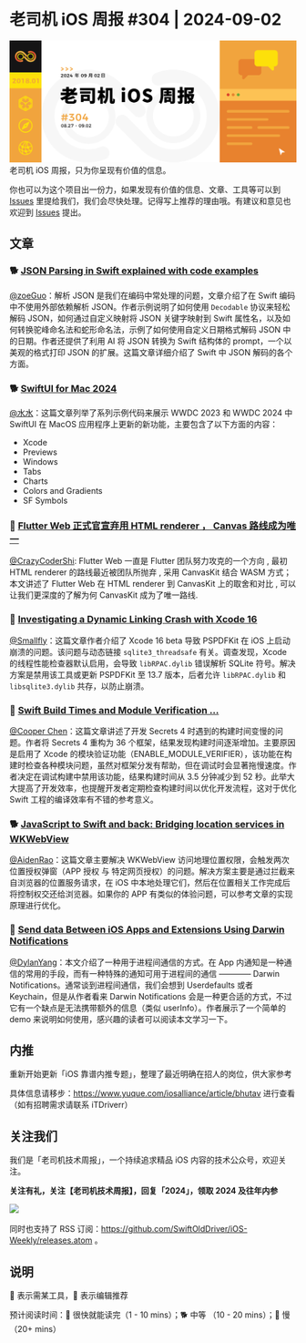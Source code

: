 # 老司机 iOS 周报 #304 | 2024-09-02

![ios-weekly](https://github.com/SwiftOldDriver/iOS-Weekly/blob/master/assets/weekly-header/304.jpg?raw=true)
老司机 iOS 周报，只为你呈现有价值的信息。

你也可以为这个项目出一份力，如果发现有价值的信息、文章、工具等可以到 [Issues](https://github.com/SwiftOldDriver/iOS-Weekly/issues) 里提给我们，我们会尽快处理。记得写上推荐的理由哦。有建议和意见也欢迎到 [Issues](https://github.com/SwiftOldDriver/iOS-Weekly/issues) 提出。


## 文章

### 🐕 [JSON Parsing in Swift explained with code examples](https://www.avanderlee.com/swift/json-parsing-decoding/)

[@zoeGuo](https://github.com/zoeGuo)：解析 JSON 是我们在编码中常处理的问题，文章介绍了在 Swift 编码中不使用外部依赖解析 JSON。作者示例说明了如何使用 `Decodable` 协议来轻松解码 JSON，如何通过自定义映射将 JSON 关键字映射到 Swift 属性名，以及如何转换驼峰命名法和蛇形命名法，示例了如何使用自定义日期格式解码 JSON 中的日期。作者还提供了利用 AI 将 JSON 转换为 Swift 结构体的 prompt，一个以美观的格式打印 JSON 的扩展。这篇文章详细介绍了 Swift 中 JSON 解码的各个方面。

### 🐕 [SwiftUI for Mac 2024](https://troz.net/post/2024/swiftui-mac-2024/)

[@水水](https://www.xuyanlan.com/categories/iOS/)：这篇文章列举了系列示例代码来展示 WWDC 2023 和 WWDC 2024 中 SwiftUI 在 MacOS 应用程序上更新的新功能，主要包含了以下方面的内容：

- Xcode
- Previews
- Windows
- Tabs
- Charts
- Colors and Gradients
- SF Symbols

### 🐢 [Flutter Web 正式官宣弃用 HTML renderer ， Canvas 路线成为唯一](https://mp.weixin.qq.com/s/FdRMQGcZU5BDOI2N0EksiQ)

[@CrazyCoderShi](https://github.com/CrazyCoderShi): Flutter Web 一直是 Flutter 团队努力攻克的一个方向 , 最初 HTML renderer 的路线最近被团队所抛弃 , 采用 CanvasKit 结合 WASM 方式；本文讲述了 Flutter Web 在 HTML renderer 到 CanvasKit 上的取舍和对比 , 可以让我们更深度的了解为何 CanvasKit 成为了唯一路线.

### 🐎 [Investigating a Dynamic Linking Crash with Xcode 16](https://pspdfkit.com/blog/2024/dynamic-linking-crash-xcode-16/)

[@Smallfly](https://github.com/iostalks)：这篇文章作者介绍了 Xcode 16 beta 导致 PSPDFKit 在 iOS 上启动崩溃的问题。该问题与动态链接 `sqlite3_threadsafe` 有关。调查发现，Xcode 的线程性能检查器默认启用，会导致 `libRPAC.dylib` 错误解析 SQLite 符号。解决方案是禁用该工具或更新 PSPDFKit 至 13.7 版本，后者允许 `libRPAC.dylib` 和 `libsqlite3.dylib` 共存，以防止崩溃。

### 🐎 [Swift Build Times and Module Verification …](https://pfandrade.me/blog/swift-build-times-and-module-verification/)

[@Cooper Chen](https://github.com/cjlcooper)：这篇文章讲述了开发 Secrets 4 时遇到的构建时间变慢的问题。作者将 Secrets 4 重构为 36 个框架，结果发现构建时间逐渐增加。主要原因是启用了 Xcode 的模块验证功能（ENABLE_MODULE_VERIFIER），该功能在构建时检查各种模块问题，虽然对框架分发有帮助，但在调试时会显著拖慢速度。作者决定在调试构建中禁用该功能，结果构建时间从 3.5 分钟减少到 52 秒。此举大大提高了开发效率，也提醒开发者定期检查构建时间以优化开发流程，这对于优化 Swift 工程的编译效率有不错的参考意义。

### 🐕 [JavaScript to Swift and back: Bridging location services in WKWebView](https://swiftlybald.com/javascript-to-swift-and-back-bridging-location-services-in-wkwebview/)

[@AidenRao](https://weibo.com/AidenRao)：这篇文章主要解决 WKWebView 访问地理位置权限，会触发两次位置授权弹窗（APP 授权 与 特定网页授权）的问题。解决方案主要是通过拦截来自浏览器的位置服务请求，在 iOS 中本地处理它们，然后在位置相关工作完成后将控制权交还给浏览器。如果你的 APP 有类似的体验问题，可以参考文章的实现原理进行优化。

### 🐎 [Send data Between iOS Apps and Extensions Using Darwin Notifications](https://ohmyswift.com/blog/2024/08/27/send-data-between-ios-apps-and-extensions-using-darwin-notifications/)

[@DylanYang](https://github.com/Dylan19Yang)：本文介绍了一种用于进程间通信的方式。在 App 内通知是一种通信的常用的手段，而有一种特殊的通知可用于进程间的通信 ———— Darwin Notifications。通常谈到进程间通信，我们会想到 Userdefaults 或者 Keychain，但是从作者看来 Darwin Notifications 会是一种更合适的方式，不过它有一个缺点是无法携带额外的信息（类似 userInfo）。作者展示了一个简单的 demo 来说明如何使用，感兴趣的读者可以阅读本文学习一下。


## 内推

重新开始更新「iOS 靠谱内推专题」，整理了最近明确在招人的岗位，供大家参考

具体信息请移步：https://www.yuque.com/iosalliance/article/bhutav 进行查看（如有招聘需求请联系 iTDriverr）

## 关注我们

我们是「老司机技术周报」，一个持续追求精品 iOS 内容的技术公众号，欢迎关注。

**关注有礼，关注【老司机技术周报】，回复「2024」，领取 2024 及往年内参**

![](https://github.com/SwiftOldDriver/iOS-Weekly/blob/master/assets/qrcode_for_wechat.jpg?raw=true)

同时也支持了 RSS 订阅：https://github.com/SwiftOldDriver/iOS-Weekly/releases.atom 。

## 说明

🚧 表示需某工具，🌟 表示编辑推荐

预计阅读时间：🐎 很快就能读完（1 - 10 mins）；🐕 中等 （10 - 20 mins）；🐢 慢（20+ mins）
